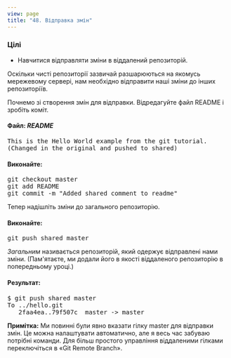 ```yaml
---
view: page
title: "48. Відправка змін"
---
```


<h3>Цілі</h3>

<ul><li>Навчитися відправляти зміни в віддалений репозиторій.</li></ul>

<p>Оскільки чисті репозиторії зазвичай разшарюються на якомусь мережевому сервері, нам необхідно відправити наші зміни до інших репозиторіїв.</p>

<p>Почнемо зі створення змін для відправки. Відредагуйте файл <span class="caps">README</span> і зробіть коміт.</p>

<h4 class="h4-pre"> Файл: <em><span class="caps"> README </span></em></h4>

<pre class="file">This is the Hello World example from the git tutorial.
(Changed in the original and pushed to shared)</pre>

<h4 class="h4-pre">Виконайте:</h4>

<pre class="instructions">git checkout master
git add README
git commit -m "Added shared comment to readme"</pre>

<p>Тепер надішліть зміни до загального репозиторію.</p>

<h4 class="h4-pre">Виконайте:</h4>

<pre class="instructions">git push shared master</pre>

<p><em>Загальним</em> називається репозиторій, який одержує відправлені нами зміни. (Пам'ятаєте, ми додали його в якості віддаленого репозиторію в попередньому уроці.)</p>

<h4 class="h4-pre">Результат:</h4>

<pre class="sample">$ git push shared master
To ../hello.git
   2faa4ea..79f507c  master -&gt; master</pre>

<p class="note"><strong><span class="caps">Примітка</span>:</strong> Ми повинні були явно вказати гілку master для відправки змін. Це можна налаштувати автоматично, але я весь час забуваю потрібні команди. Для більш простого управління віддаленими гілками переключіться в «Git Remote Branch».</p>
